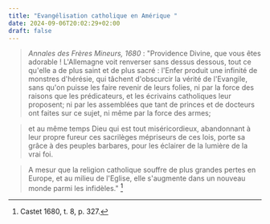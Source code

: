 ```yaml
---
title: "Evangélisation catholique en Amérique "
date: 2024-09-06T20:02:29+02:00
draft: false
---
```



> *Annales des Frères Mineurs, 1680* : "Providence Divine, que vous êtes adorable ! L'Allemagne voit renverser sans dessus dessous, tout ce qu'elle a de plus saint et de plus sacré : l'Enfer produit une infinité de monstres d'hérésie, qui tâchent d'obscurcir la vérité de l'Evangile, sans qu'on puisse les faire revenir de leurs folies, ni par la force des raisons que les prédicateurs, et les écrivains catholiques leur proposent; ni par les assemblées que tant de princes et de docteurs ont faites sur ce sujet, ni même par la force des armes; 

> et au même temps Dieu qui est tout miséricordieux, abandonnant à leur propre fureur ces sacrilèges mépriseurs de ces lois, porte sa grâce à des peuples barbares, pour les éclairer de la lumière de la vrai foi. 

> A mesur que la religion catholique souffre de plus grandes pertes en Europe, et au milieu de l'Eglise, elle s'augmente dans un nouveau monde parmi les infidèles." [^1]

[^1]: Castet 1680, t. 8, p. 327.
